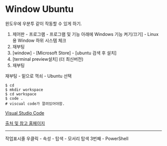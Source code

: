 Window Ubuntu
==

윈도우에 우분투 같이 작동할 수 있게 하기.



1. 제어판 - 프로그램 - 프로그램 및 기능 아래에 Windows 기능 켜기/끄기] - Linux용 Window 하위 시스템 체크
2. 재부팅
3. [window] - [Microsoft Store] - [ubuntu 검색 후 설치]
4. [terminal preview설치] (더 최신버전)
5. 재부팅

재부팅 -  밑으로 꺽쇠 - Ubuntu 선택

```shell
$ cd
$ mkdir workspace
$ cd workspace
$ code .
# viscual code가 깔려있어야함.
```

[Visual Studio Code](https://code.visualstudio.com/, "VSCode home")

[출처 및 참고 홈페이지](https://velog.io/@sxin2949/%EC%9C%88%EB%8F%84%EC%9A%B0%EC%97%90%EC%84%9C-%EB%A6%AC%EB%88%85%EC%8A%A4-%EA%B0%9C%EB%B0%9C-%ED%99%98%EA%B2%BD-%EA%B5%AC%EC%B6%95%ED%95%98%EA%B8%B0, "reference link")



---

작업표시줄 우클릭 - 속성 - 탑색 - 모서리 탑색 3번째 - PowerShell